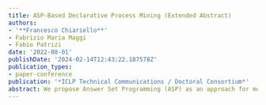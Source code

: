 ```yaml
---
title: ASP-Based Declarative Process Mining (Extended Abstract)
authors:
- '**Francesco Chiariello**'
- Fabrizio Maria Maggi
- Fabio Patrizi
date: '2022-08-01'
publishDate: '2024-02-14T12:43:22.187578Z'
publication_types:
- paper-conference
publication: '*ICLP Technical Communications / Doctoral Consortium*'
abstract: We propose Answer Set Programming (ASP) as an approach for modeling and solving problems from the area of Declarative Process Mining (DPM). We consider here three classical problems, namely, Log Generation, Conformance Checking, and Query Checking. These problems are addressed from both a control-flow and a data-aware perspective. The approach is based on the representation of process specifications as (finite-state) automata. Since these are strictly more expressive than the de facto DPM standard specification language DECLARE, more general specifications than those typical of DPM can be handled, such as formulas in linear-time temporal logic over finite traces. 
---
```


